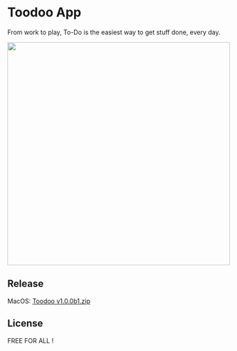# Toodoo App

From work to play, To-Do is the easiest way to get stuff done, every day.

<img src="https://i.imgur.com/19HGQG2.png" alt="" data-canonical-src="image.png" height="500" />


## Release

MacOS: [Toodoo v1.0.0b1.zip](https://drive.google.com/file/d/1CNN8E6vbrVeZBUCV1A3s5iCh9LuAy4ok/view)


## License

FREE FOR ALL !
